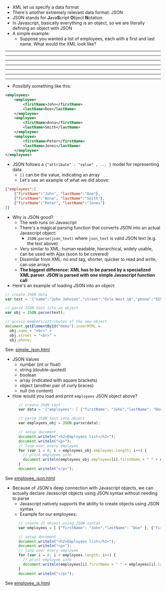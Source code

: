 * XML let us specify a data format
* There's another extremely relevant data format: JSON
* JSON stands for **J**ava**S**cript **O**bject **N**otation
* In Javascript, basically everything is an object, so we are literally defining an object with JSON
* A simple example:
    * Suppose you wanted a list of employees, each with a first and last name. What would the XML look like?

-----------------
-----------------
-----------------
-----------------
-----------------
-----------------
-----------------
* Possibily something like this:

```xml
<employees>
    <employee>
        <firstName>John</firstName> 
        <lastName>Doe</lastName>
    </employee>
    <employee>
        <firstName>Anna</firstName> 
        <lastName>Smith</lastName>
    </employee>
    <employee>
        <firstName>Peter</firstName>
        <lastName>Jones</lastName>
    </employee>
</employees>
```

* JSON follows a `{"attribute" : "value" , ... }` model for representing data
    * `[]` can be the value, indicating an array
    * Let's see an example of what we did above:

```json
{"employees":[
    {"firstName":"John", "lastName":"Doe"},
    {"firstName":"Anna", "lastName":"Smith"},
    {"firstName":"Peter", "lastName":"Jones"}
]}
```



* Why is JSON good?
    * The web runs on Javascript
    * There's a magical parsing function that converts JSON into an actual Javascript object:
        * `JSON.parse(json_text)` where `json_text` is valid JSON text (e.g. the text above)
    * Very similar to XML: human readable, hierarchical, widely usable, can be used with Ajax (soon to be covered)
    * Dissimilar from XML: no end tag, shorter, quicker to read and write, can use arrays
    * **The biggest difference: XML has to be parsed by a specialized XML parser. JSON is parsed with one simple Javascript function call**
* Here's an example of loading JSON into an object:

```js
// create JSON data
var text = '{"name":"John Johnson","street":"Oslo West 16","phone":"555 1234567"}';

// parse JSON text into an object
var obj = JSON.parse(text);

// access members/attributes of the new object
document.getElementById("demo").innerHTML =
  obj.name + "<br>" +
  obj.street + "<br>" +
  obj.phone;
```

See: [simple_json.html](https://www.dropbox.com/s/m6lcf52rts6502w/simple_json.html?dl=0)
* JSON Values
    * number (int or float)
    * string (double-quoted)
    * boolean
    * array (indicated with square brackets)
    * object (another pair of curly braces)
    * null (no content)
* How would you load and print `employees` JSON object above? 

```js
      // create JSON text
      var data = '{"employees": [ {"firstName": "John","lastName": "Doe" }, {"firstName": "Anna", "lastName": "Smith"}, {"firstName": "Peter","lastName": "Jones" }]}';

      // parse JSON text into object
      var employees_obj = JSON.parse(data);

      // setup document
      document.writeln("<h2>Employees list</h2>");
      document.writeln("<p>");
      // loop over every employee
      for (var i = 0; i < employees_obj.employees.length; i++) {
        // print employee info  
        document.writeln(employees_obj.employees[i].firstName + " " + employees_obj.employees[i].lastName + "<br>");
      }
      document.writeln("</p>");
```

See [employee_json.html](https://www.dropbox.com/s/o1e9k1imr96thfw/employee_json.html?dl=0)
* Because of JSON's deep connection with Javascript objects, we can actually declare Javascript objects using JSON syntax without needing to parse
    * Javascript natively supports the ability to create objects using JSON syntax
    * Example for our employees:

```js
      // create JS object using JSON syntax
      var employees = [ {"firstName": "John","lastName": "Doe" }, {"firstName": "Anna", "lastName": "Smith"}, {"firstName": "Peter","lastName": "Jones" }];

      // setup document
      document.writeln("<h2>Employees list</h2>");
      document.writeln("<p>");
      // loop over every employee
      for (var i = 0; i < employees.length; i++) {
        // print employee info  
        document.writeln(employees[i].firstName + " " + employees[i].lastName + "<br>");
      }
      document.writeln("</p>");
```

See [employee_js.html](https://www.dropbox.com/s/y3ts17jty0envi7/employee_js.html?dl=0)

```js

```

